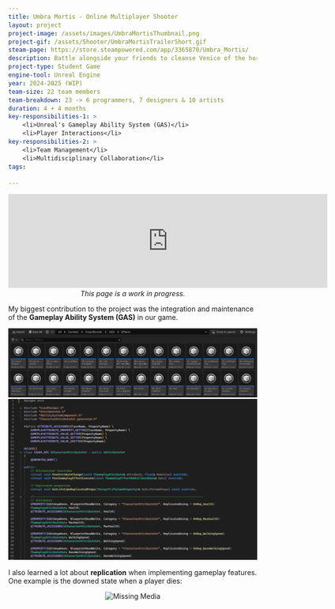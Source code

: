 ```yaml
---
title: Umbra Mortis - Online Multiplayer Shooter
layout: project
project-image: /assets/images/UmbraMortisThumbnail.png
project-gif: /assets/Shooter/UmbraMortisTrailerShort.gif
steam-page: https://store.steampowered.com/app/3365870/Umbra_Mortis/
description: Battle alongside your friends to cleanse Venice of the hordes of masked undead in this thrilling online co-op FPS.
project-type: Student Game
engine-tool: Unreal Engine
year: 2024-2025 (WIP)
team-size: 22 team members
team-breakdown: 23 -> 6 programmers, 7 designers & 10 artists
duration: 4 + 4 months
key-responsibilities-1: >
    <li>Unreal's Gameplay Ability System (GAS)</li>
    <li>Player Interactions</li>
key-responsibilities-2: >
    <li>Team Management</li>
    <li>Multidisciplinary Collaboration</li>
tags:

---
```


<p style="text-align: center;">
    <iframe src="https://store.steampowered.com/widget/3365870/" frameborder="0" width="646" height="190"></iframe>
    <br>
    <i>This page is a work in progress.</i>
</p>


My biggest contribution to the project was the integration and maintenance of the **Gameplay Ability System (GAS)** in our game.

<p style="text-align: center;">
    <img src="/assets/Shooter/GameplayEffects.png" alt="Missing Media">
    <img src="/assets/Shooter/CharacterAttributeSet.png" alt="Missing Media">
</p>
<p style="text-align: center;">
</p>

I also learned a lot about **replication** when implementing gameplay features. One example is the downed state when a player dies:

<p style="text-align: center;">
    <img src="/assets/Shooter/GreyHealthDepleting.gif" alt="Missing Media">
</p>